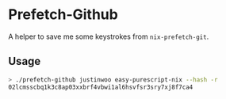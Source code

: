 # Prefetch-Github

A helper to save me some keystrokes from `nix-prefetch-git`.

## Usage

```sh
> ./prefetch-github justinwoo easy-purescript-nix --hash -r
02lcmsscbq1k3c8ap03xxbrf4vbwi1al6hsvfsr3sry7xj8f7ca4
```
